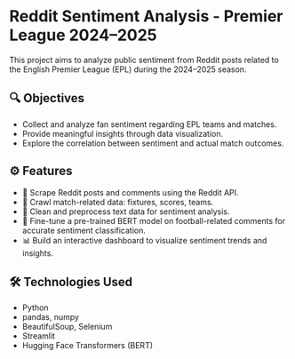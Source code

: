# Reddit Sentiment Analysis - Premier League 2024–2025

This project aims to analyze public sentiment from Reddit posts related to the English Premier League (EPL) during the 2024–2025 season.

## 🔍 Objectives

- Collect and analyze fan sentiment regarding EPL teams and matches.
- Provide meaningful insights through data visualization.
- Explore the correlation between sentiment and actual match outcomes.

## ⚙️ Features

- 🔁 Scrape Reddit posts and comments using the Reddit API.
- 📰 Crawl match-related data: fixtures, scores, teams.
- 🧹 Clean and preprocess text data for sentiment analysis.
- 🤖 Fine-tune a pre-trained BERT model on football-related comments for accurate sentiment classification.
- 📊 Build an interactive dashboard to visualize sentiment trends and insights.

## 🛠️ Technologies Used

- Python
- pandas, numpy
- BeautifulSoup, Selenium
- Streamlit
- Hugging Face Transformers (BERT)

